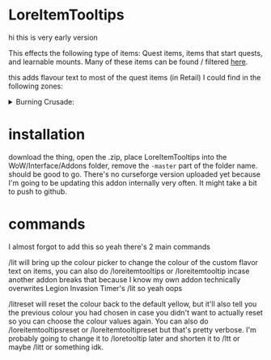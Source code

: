 # LoreItemTooltips
hi this is very early version

This effects the following type of items:
Quest items, items that start quests, and learnable mounts. Many of these items can be found / filtered [here](https://www.wowhead.com/items?filter=7:5:166:16;2:1:2:6455;0:0:0:0#items;0+1+18).

this adds flavour text to most of the quest items (in Retail) I could find in the following zones:
<details>
	<summary>Burning Crusade:</summary>
  
  Azuremyst Isle
  
  Bloodmyst Isle
  
  Eversong Woods
  
  Ghostlands
  
  Hellfire Peninsula (Horde)
  
  Zangarmarsh (Horde-WIP)
  
  Eversong Hawkstrider Mounts
  
  Azuremyst Elekk Mounts
  
</details>

# installation
download the thing, open the .zip, place LoreItemTooltips into the WoW/Interface/Addons folder, remove the `-master` part of the folder name. should be good to go.
There's no curseforge version uploaded yet because I'm going to be updating this addon internally very often. It might take a bit to push to github.

# commands
I almost forgot to add this so yeah there's 2 main commands

/lit will bring up the colour picker to change the colour of the custom flavor text on items, you can also do /loreitemtooltips or /loreitemtooltip incase another addon breaks that because I know my own addon technically overwrites Legion Invasion Timer's /lit so yeah oops

/litreset will reset the colour back to the default yellow, but it'll also tell you the previous colour you had chosen in case you didn't want to actually reset so you can choose the colour values again. You can also do /loreitemtooltipsreset or /loreitemtooltipreset but that's pretty verbose. I'm probably going to change it to /loretooltip later and shorten it to /ltt or maybe /litt or something idk.
